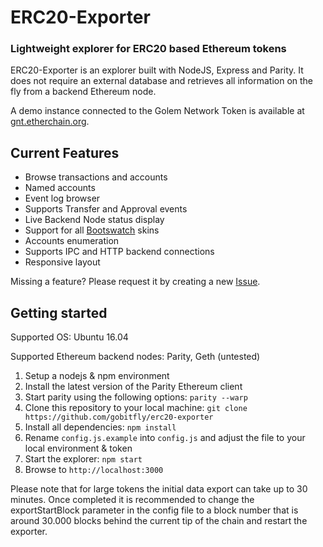 # ERC20-Exporter
### Lightweight explorer for ERC20 based Ethereum tokens

ERC20-Exporter is an explorer built with NodeJS, Express and Parity. It does not require an external database and retrieves all information on the fly from a backend Ethereum node.


A demo instance connected to the Golem Network Token is available at [gnt.etherchain.org](http://gnt.etherchain.org).

## Current Features
* Browse transactions and accounts
* Named accounts
* Event log browser
* Supports Transfer and Approval events
* Live Backend Node status display
* Support for all [Bootswatch](https://bootswatch.com/) skins
* Accounts enumeration
* Supports IPC and HTTP backend connections
* Responsive layout

Missing a feature? Please request it by creating a new [Issue](https://github.com/gobitfly/erc20-exporter/issues).

## Getting started

Supported OS: Ubuntu 16.04

Supported Ethereum backend nodes: Parity, Geth (untested)

1. Setup a nodejs & npm environment
2. Install the latest version of the Parity Ethereum client
3. Start parity using the following options: `parity --warp`
4. Clone this repository to your local machine: `git clone https://github.com/gobitfly/erc20-exporter`
5. Install all dependencies: `npm install`
6. Rename `config.js.example` into `config.js` and adjust the file to your local environment & token
7. Start the explorer: `npm start`
8. Browse to `http://localhost:3000`

Please note that for large tokens the initial data export can take up to 30 minutes. Once completed it is recommended to change the exportStartBlock parameter in the config file to a block number that is around 30.000 blocks behind the current tip of the chain and restart the exporter.